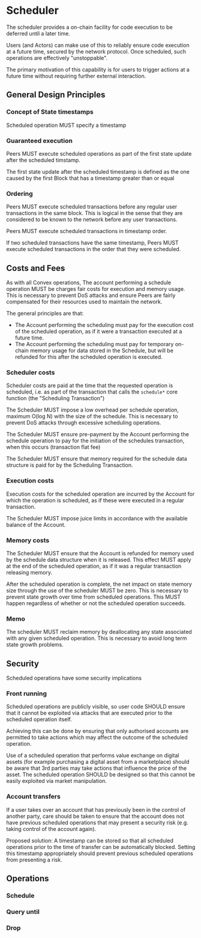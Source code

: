 # Scheduler

The scheduler provides a on-chain facility for code execution to be deferred until a later time. 

Users (and Actors) can make use of this to reliably ensure code execution at a future time, secured by the network protocol. Once scheduled, such operations are effectively "unstoppable".

The primary motivation of this capability is for users to trigger actions at a future time without requiring further external interaction.

## General Design Principles

### Concept of State timestamps

Scheduled operation MUST specify a timestamp

### Guaranteed execution

Peers MUST execute scheduled operations as part of the first state update after the scheduled timstamp. 

The first state update after the scheduled timestamp is defined as the one caused by the first Block that has a timestamp greater than or equal

### Ordering

Peers MUST execute scheduled transactions before any regular user transactions in the same block. This is logical in the sense that they are considered to be known to the network before any user transactions. 

Peers MUST execute scheduled transactions in timestamp order.

If two scheduled transactions have the same timestamp, Peers MUST execute scheduled transactions in the order that they were scheduled.

## Costs and Fees

As with all Convex operations, The account performing a schedule operation MUST be charges fair costs for execution and memory usage. This is necessary to prevent DoS attacks and ensure Peers are fairly compensated for their resources used to maintain the network.

The general principles are that:

- The Account performing the scheduling must pay for the execution cost of the scheduled operation, as if it were a transaction executed at a future time.
- The Account performing the scheduling must pay for temporary on-chain memory usage for data stored in the Schedule, but will be refunded for this after the scheduled operation is executed.

### Scheduler costs

Scheduler costs are paid at the time that the requested operation is scheduled, i.e. as part of the transaction that calls the `schedule*` core function (the "Scheduling Transaction")

The Scheduler MUST impose a low overhead per schedule operation, maximum O(log N) with the size of the schedule. This is necessary to prevent DoS attacks through excessive scheduling operations.

The Scheduler MUST ensure pre-payment by the Account performing the schedule operation to pay for the initiation of the schedules transaction, when this occurs (transaction flat fee) 

The Scheduler MUST ensure that memory required for the schedule data structure is paid for by the Scheduling Transaction.

### Execution costs

Execution costs for the scheduled operation are incurred by the Account for which the operation is scheduled, as if these were executed in a regular transaction.

The Scheduler MUST impose juice limits in accordance with the available balance of the Account.

### Memory costs

The Scheduler MUST ensure that the Account is refunded for memory used by the schedule data structure when it is released. This effect MUST apply at the end of the scheduled operation, as if it was a regular transaction releasing memory.

After the scheduled operation is complete, the net impact on state memory size through the use of the scheduler MUST be zero. This is necessary to prevent state growth over time from scheduled operations. This MUST happen regardless of whether or not the scheduled operation succeeds.


### Memo

The scheduler MUST reclaim memory by deallocating any state associated with any given scheduled operation. This is necessary to avoid long term state growth problems.

## Security

Scheduled operations have some security implications

### Front running

Scheduled operations are publicly visible, so user code SHOULD ensure that it cannot be exploited via attacks that are executed prior to the scheduled operation itself.

Achieving this can be done by ensuring that only authorised accounts are permitted to take actions which may affect the outcome of the scheduled operation.

Use of a scheduled operation that performs value exchange on digital assets (for example purchasing a digital asset from a marketplace) should be aware that 3rd parties may take actions that influence the price of the asset. The scheduled operation SHOULD be designed so that this cannot be easily exploited via market manipulation.

### Account transfers

If a user takes over an account that has previously been in the control of another party, care should be taken to ensure that the account does not have previous scheduled operations that may present a security risk (e.g. taking control of the account again).

Proposed solution: A timestamp can be stored so that all scheduled operations prior to the time of transfer can be automatically blocked. Setting this timestamp appropriately should prevent previous scheduled operations from presenting a risk.

## Operations

### Schedule

### Query until

### Drop

